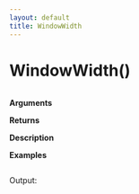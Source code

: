 ```yaml
---
layout: default
title: WindowWidth
---
```


# WindowWidth()

``` c

```

**Arguments**

**Returns**

**Description**

**Examples**

``` c

```

Output:

```

```
